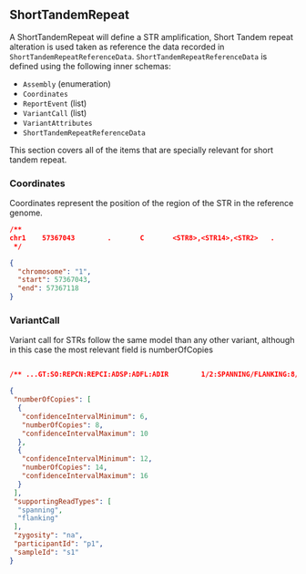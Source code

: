 ## ShortTandemRepeat

A ShortTandemRepeat will define a STR amplification, Short Tandem repeat alteration is used taken as reference the data
recorded in `ShortTandemRepeatReferenceData`. `ShortTandemRepeatReferenceData` is defined using the following 
inner schemas:

* `Assembly` (enumeration)
* `Coordinates`
* `ReportEvent` (list)
* `VariantCall` (list)
* `VariantAttributes`
* `ShortTandemRepeatReferenceData`
 
This section covers all of the items that are specially relevant for short tandem repeat.   

### Coordinates
Coordinates represent the position of the region of the STR in the reference genome.

```json
/**
chr1    57367043        .       C       <STR8>,<STR14>,<STR2>   .       PASS    END=57367118
 */

{
  "chromosome": "1",
  "start": 57367043,
  "end": 57367118
}

```

### VariantCall
Variant call for STRs follow the same model than any other variant, although in this case the most relevant field is
numberOfCopies

```json

/** ...GT:SO:REPCN:REPCI:ADSP:ADFL:ADIR        1/2:SPANNING/FLANKING:8/14:6-10/12-16:16/6:18/19:0/0*/

{
 "numberOfCopies": [
  {
   "confidenceIntervalMinimum": 6, 
   "numberOfCopies": 8, 
   "confidenceIntervalMaximum": 10
  }, 
  {
   "confidenceIntervalMinimum": 12, 
   "numberOfCopies": 14, 
   "confidenceIntervalMaximum": 16
  }
 ], 
 "supportingReadTypes": [
  "spanning", 
  "flanking"
 ], 
 "zygosity": "na", 
 "participantId": "p1", 
 "sampleId": "s1"
}

```